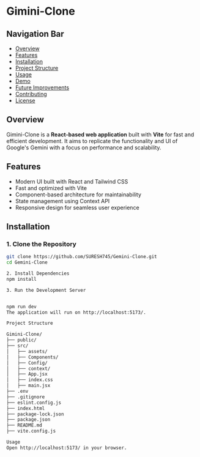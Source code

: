 # Gimini-Clone

## Navigation Bar

- [Overview](#overview)
- [Features](#features)
- [Installation](#installation)
- [Project Structure](#project-structure)
- [Usage](#usage)
- [Demo](#demo)
- [Future Improvements](#future-improvements)
- [Contributing](#contributing)
- [License](#license)

## Overview

Gimini-Clone is a **React-based web application** built with **Vite** for fast and efficient development. It aims to replicate the functionality and UI of Google's Gemini with a focus on performance and scalability.

## Features

- Modern UI built with React and Tailwind CSS
- Fast and optimized with Vite
- Component-based architecture for maintainability
- State management using Context API
- Responsive design for seamless user experience

## Installation

### 1. Clone the Repository

```bash
git clone https://github.com/SURESH745/Gemini-Clone.git
cd Gemini-Clone

2. Install Dependencies
npm install

3. Run the Development Server


npm run dev
The application will run on http://localhost:5173/.

Project Structure

Gimini-Clone/
├── public/
├── src/
│   ├── assets/
│   ├── Components/
│   ├── Config/
│   ├── context/
│   ├── App.jsx
│   ├── index.css
│   ├── main.jsx
├── .env
├── .gitignore
├── eslint.config.js
├── index.html
├── package-lock.json
├── package.json
├── README.md
├── vite.config.js

Usage
Open http://localhost:5173/ in your browser.
